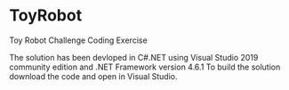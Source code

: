 # ToyRobot
Toy Robot Challenge Coding Exercise


The solution has been devloped in C#.NET using Visual Studio 2019 community edition and .NET Framework version 4.6.1
To build the solution download the code and open in Visual Studio. 
